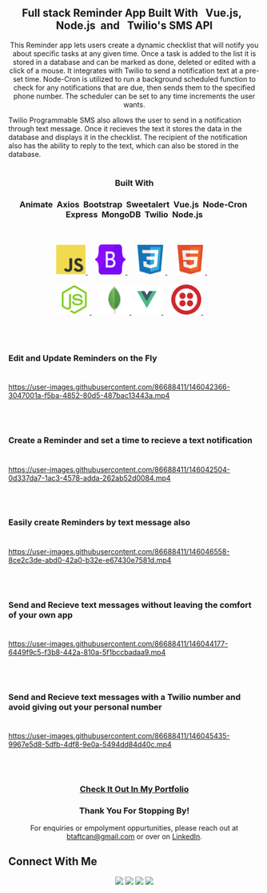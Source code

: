 <h2 align='center'>Full stack Reminder App Built With &nbsp Vue.js, &nbsp Node.js  &nbspand &nbsp Twilio's SMS API</h2>

<p align='center'>This Reminder app lets users create a dynamic checklist that will notify you about specific tasks at any given time. Once a task is added to the list it is stored in a database and can be marked as done, deleted or edited with a click of a mouse. It integrates with Twilio to send a notification text at a pre-set time. Node-Cron is utilized to run a background scheduled function to check for any notifications that are due, then sends them to the specified phone number. The scheduler can be set to any time increments the user wants.
  
Twilio Programmable SMS also allows the user to send in a notification through text message. Once it recieves the text it stores the data in the database and displays it in the checklist. The recipient of the notification also has the ability to reply to the text, which can also be stored in the database. 
  </p>
  <h1></h1>


   
<div align='center'>
  <h3>Built With</h3>
  <h3 align="center">Animate &nbsp;Axios&nbsp; Bootstrap &nbsp;Sweetalert&nbsp; Vue.js&nbsp; Node-Cron&nbsp; Express&nbsp; MongoDB&nbsp; Twilio&nbsp; Node.js</h3>
   <br></br>
  
  <a href="https://www.linkedin.com/in/brandonmtaft">
  <img  width="60" height="60" src="https://github.com/BrandonTaft/BrandonTaft/blob/main/assets/javascript-original.svg" />
  </a>  &nbsp;&nbsp;&nbsp;
  <a href="https://www.linkedin.com/in/brandonmtaft">
  <img  width="60" height="60" src="https://github.com/BrandonTaft/BrandonTaft/blob/main/assets/bootstrap-original.svg" />
  </a>&nbsp;&nbsp;&nbsp;
  <a href="https://www.linkedin.com/in/brandonmtaft">
  <img  width="60" height="60" src="https://github.com/BrandonTaft/BrandonTaft/blob/main/assets/css3-original.svg" />
  </a>&nbsp;&nbsp;&nbsp;
  <a href="https://www.linkedin.com/in/brandonmtaft">
  <img  width="60" height="60" src="https://github.com/BrandonTaft/BrandonTaft/blob/main/assets/html5-original.svg"     />
  </a>&nbsp;&nbsp;&nbsp;
  <br></br>
  <a href="https://www.linkedin.com/in/brandonmtaft">
  <img  width="60" height="60" src="https://github.com/BrandonTaft/BrandonTaft/blob/main/assets/nodejs-original.svg" />
  </a>&nbsp;&nbsp;&nbsp;
  <a href="https://www.linkedin.com/in/brandonmtaft">
  <img  width="60" height="60" src="https://github.com/BrandonTaft/BrandonTaft/blob/main/assets/mongo.png" />
  </a>
   <a href="https://www.linkedin.com/in/brandonmtaft">
  <img  width="60" height="60" src="https://github.com/BrandonTaft/BrandonTaft/blob/main/assets/Vue.png" />
  </a>&nbsp;&nbsp;&nbsp;
  <a href="https://www.linkedin.com/in/brandonmtaft">
  <img  width="60" height="60" src="https://github.com/BrandonTaft/BrandonTaft/blob/main/assets/twilio.png" />
  </a>&nbsp;&nbsp;&nbsp;
  </div>
  
  <br />
<br />
<br />
<h3> Edit and Update Reminders on the Fly </h3>
<h1></h1>


https://user-images.githubusercontent.com/86688411/146042366-3047001a-f5ba-4852-80d5-487bac13443a.mp4

<br />
<br />



<h3>Create a Reminder and set a time to recieve a text notification </h3>
<h1></h1>

https://user-images.githubusercontent.com/86688411/146042504-0d337da7-1ac3-4578-adda-262ab52d0084.mp4

<br />
<br />

<h3>Easily create Reminders by text message also </h3>
<h1></h1>


https://user-images.githubusercontent.com/86688411/146046558-8ce2c3de-abd0-42a0-b32e-e67430e7581d.mp4

<br />
<br />

<h3> Send and Recieve text messages without leaving the comfort of your own app</h3>
<h1></h1>



https://user-images.githubusercontent.com/86688411/146044177-6449f9c5-f3b8-442a-810a-5f1bccbadaa9.mp4



<br />
<br />

<h3>Send and Recieve text messages with a Twilio number and avoid giving out your personal number</h3>
<h1></h1>







https://user-images.githubusercontent.com/86688411/146045435-9967e5d8-5dfb-4df8-9e0a-5494dd84d40c.mp4

<br />
<br />
  <h3 align='center'><a align='center' href="https://brandontaft.net" >Check It Out In My Portfolio</a></h3>
   <h3 align="center">Thank You For Stopping By!</h3> 
<p align='center'>For enquiries or empolyment oppurtunities, please reach out at <a href="mailto:btaftcan@gmail.com">btaftcan@gmail.com</a> or over on <a href="https://www.linkedin.com/in/brandonmtaft">LinkedIn</a>.</p>

 ## Connect With Me

<p align="center">
  <a  href="https://brandontaft.net"><img height="30" src="https://img.shields.io/badge/-My Portfolio-3423A6?style=flat-square&logo=Google-Chrome&logoColor=white" /></a>
<a href="https://www.linkedin.com/in/brandonmtaft"><img height="30" src="https://img.shields.io/badge/-Brandon Taft-0077B5?style=flat-square&logo=Linkedin&logoColor=white"/></a>
<a href="mailto:btaftcan@gmail.com"><img height="30" src="https://img.shields.io/badge/-btaftcan@gmail.com-D14836?style=flat-square&logo=Gmail&logoColor=white"/></a>
 <a  href="https://brandontaft.github.io"><img height="30" src="https://img.shields.io/badge/-brandontaft.github.io-3423A6?style=flat-square&logo=Google-Chrome&logoColor=white" /></a>
</p>
